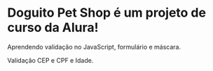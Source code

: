 <h1>Doguito Pet Shop é um projeto de curso da Alura!</h1>

<p>Aprendendo validação no JavaScript, formulário e máscara.</p>
<p>Validação CEP e CPF e Idade.